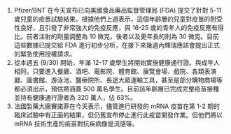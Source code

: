 1. Pfizer/BNT 在今天宣布已向美國食品藥品監督管理局 (FDA) 提交了針對 5-11 歲兒童的疫苗試驗結果。根據他們上週表示，這個年齡層的兒童對疫苗的耐受性良好，且引發了非常強大的免疫反應，與 16-25 歲的青年人的免疫反應有得比。前者注射的劑量調整為 10 微克，後者以及更年長的則為 30 微克。目前這些數據已提交給 FDA 進行初步分析，在接下來幾週內輝瑞應該會提出正式的緊急使用授權請求。
1. 從本週五 (9/30) 開始，年滿 12-17 歲學生將開始實施健康通行證。與成年人相同，只要進入餐廳、酒吧、電影院、體育館、展覽會場、戲院、各類表演廳、圖書館、游泳池、醫療院所、長途大眾運輸工具，甚至是部分購物商場等都必須出示，預估將涵蓋 500 萬名學生。目前該年齡層已完成完整疫苗接種並持有健康通行證者為 320 萬人，佔 63%。
1. 法國製藥大廠賽諾菲在今天表示，儘管進行研發的 mRNA 疫苗在第 1-2 期的臨床試驗中有正面的結果，但仍舊宣布停止進行此疫苗開發作業。但他們將以 mRNA 技術生產的疫苗對抗疾病像是流感等。
